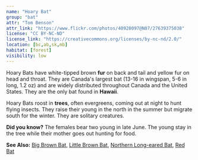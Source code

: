 ```yaml
---
name: "Hoary Bat"
group: "bat"
attr: "Tom Benson"
attr_link: "https://www.flickr.com/photos/40928097@N07/27639375038"
license: "CC BY-NC-ND"
license_link: "https://creativecommons.org/licenses/by-nc-nd/2.0/"
location: [bc,ab,sk,mb]
habitat: [forest]
visibility: low
---
```

Hoary Bats have white-tipped brown **fur** on back and tail and yellow fur on head and throat. They are Canada's largest bat (13-16 in wingspan, 5-6 in long, 1.2 oz) and are widely distributed throughout Canada and the United States. They are the only bat found in **Hawaii**.

Hoary Bats roost in **trees**, often evergreens, coming out at night to hunt flying insects. They raise their young in the north in the summer but migrate south for the winter. They are solitary creatures.

**Did you know?** The females bear two young in late June. The young stay in the tree while their mother goes out hunting for food.

<!-- generated, do not edit -->
**See Also:**
[Big Brown Bat](/animals/bigbbat/),
[Little Brown Bat](/animals/litbrnbat/),
[Northern Long-eared Bat](/animals/norlebat/),
[Red Bat](/animals/redbat/)
